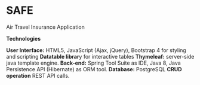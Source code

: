# SAFE
Air Travel Insurance Application

**Technologies**

**User Interface:** HTML5, JavaScript (Ajax, jQuery), Bootstrap 4 for styling and scripting
**Datatable librar**y for interactive tables
**Thymeleaf:** server-side java template engine.
**Back-end:** Spring Tool Suite as IDE, Java 8, Java Persistence API (Hibernate) as ORM tool.
**Database:** PostgreSQL
**CRUD operation**  REST API calls.
